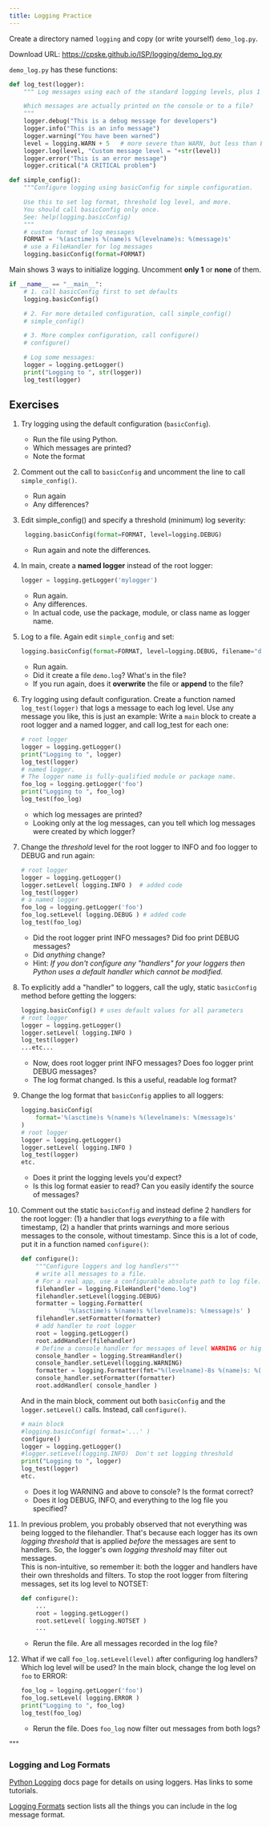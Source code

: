 ```yaml
---
title: Logging Practice
---
```


Create a directory named `logging` and copy (or write yourself) `demo_log.py`.  

Download URL:  <https://cpske.github.io/ISP/logging/demo_log.py>

`demo_log.py` has these functions:

```python
def log_test(logger):
    """ Log messages using each of the standard logging levels, plus 1 custom.

    Which messages are actually printed on the console or to a file?
    """    
    logger.debug("This is a debug message for developers")
    logger.info("This is an info message")
    logger.warning("You have been warned")
    level = logging.WARN + 5   # more severe than WARN, but less than ERROR
    logger.log(level, "Custom message level = "+str(level))
    logger.error("This is an error message")
    logger.critical("A CRITICAL problem")
```

```python
def simple_config():
    """Configure logging using basicConfig for simple configuration.

    Use this to set log format, threshold log level, and more.
    You should call basicConfig only once.
    See: help(logging.basicConfig)
    """
    # custom format of log messages
    FORMAT = '%(asctime)s %(name)s %(levelname)s: %(message)s'
    # use a FileHandler for log messages
    logging.basicConfig(format=FORMAT)
```

Main shows 3 ways to initialize logging.  Uncomment **only 1** or **none** of them.
```python
if __name__ == "__main__":
    # 1. call basicConfig first to set defaults
    logging.basicConfig()

    # 2. For more detailed configuration, call simple_config()
    # simple_config()

    # 3. More complex configuration, call configure()
    # configure()

    # Log some messages:
    logger = logging.getLogger()
    print("Logging to ", str(logger))
    log_test(logger)
```

## Exercises

1. Try logging using the default configuration (`basicConfig`). 
   * Run the file using Python.
   * Which messages are printed?
   * Note the format

2. Comment out the call to `basicConfig` and uncomment the line to call `simple_config()`.
   * Run again
   * Any differences?

3. Edit simple_config() and specify a threshold (minimum) log severity:
   ```python
    logging.basicConfig(format=FORMAT, level=logging.DEBUG)
   ```
   * Run again and note the differences.

4. In main, create a **named logger** instead of the root logger:
   ```python
   logger = logging.getLogger('mylogger')
   ```
   * Run again.
   * Any differences.
   * In actual code, use the package, module, or class name as logger name.
   
5. Log to a file. Again edit `simple_config` and set:
    ```python
    logging.basicConfig(format=FORMAT, level=logging.DEBUG, filename="demo.log")
    ```
    * Run again.
    * Did it create a file `demo.log`?  What's in the file?
    * If you run again, does it **overwrite** the file or **append** to the file?


1. Try logging using default configuration.  Create a function named `log_test(logger)` that logs a message to each log level. Use any message you like, this is just an example:
    Write a `main` block to create a root logger and a named logger, and call log_test for each one:
    ```python
    # root logger
    logger = logging.getLogger()  
    print("Logging to ", logger)
    log_test(logger)
    # named logger. 
    # The logger name is fully-qualified module or package name.
    foo_log = logging.getLogger('foo')
    print("Logging to ", foo_log)
    log_test(foo_log)
    ```
    * which log messages are printed?
    * Looking only at the log messages, can you tell which log messages were created by which logger?

2. Change the *threshold* level for the root logger to INFO and foo logger to DEBUG and run again:
    ```python
    # root logger
    logger = logging.getLogger()
    logger.setLevel( logging.INFO )  # added code
    log_test(logger)
    # a named logger
    foo_log = logging.getLogger('foo')
    foo_log.setLevel( logging.DEBUG ) # added code
    log_test(foo_log)
    ```
    * Did the root logger print INFO messages?  Did foo print DEBUG messages?
    * Did *anything* change?
    * Hint: *If you don't configure any "handlers" for your loggers then Python
       uses a default handler which cannot be modified.*

3. To explicitly add a "handler" to loggers, call the ugly, static `basicConfig` method
   before getting the loggers:
   ```python
   logging.basicConfig() # uses default values for all parameters
   # root logger
   logger = logging.getLogger()
   logger.setLevel( logging.INFO )
   log_test(logger)
   ...etc...
   ```
   * Now, does root logger print INFO messages?  Does foo logger print DEBUG messages?
   * The log format changed.  Is this a useful, readable log format?

4. Change the log format that `basicConfig` applies to all loggers:
    ```python
    logging.basicConfig(
        format='%(asctime)s %(name)s %(levelname)s: %(message)s'
    )   
    # root logger
   logger = logging.getLogger()
   logger.setLevel( logging.INFO )
   log_test(logger)
   etc.
   ```
   * Does it print the logging levels you'd expect?
   * Is this log format easier to read?  Can you easily identify the source of messages?

5. Comment out the static `basicConfig` and instead define 2 handlers for the root logger: (1) a handler that logs *everything* to a file with timestamp, (2) a handler that prints warnings and more serious messages to the console, without timestamp.  Since this is a lot of code, put it in a function named `configure()`:
    ```python
    def configure():
        """Configure loggers and log handlers"""
        # write all messages to a file.
        # For a real app, use a configurable absolute path to log file.
        filehandler = logging.FileHandler("demo.log")
        filehandler.setLevel(logging.DEBUG)
        formatter = logging.Formatter(
                 '%(asctime)s %(name)s %(levelname)s: %(message)s' )
        filehandler.setFormatter(formatter)
        # add handler to root logger
        root = logging.getLogger()
        root.addHandler(filehandler)
        # Define a console handler for messages of level WARNING or higher
        console_handler = logging.StreamHandler()
        console_handler.setLevel(logging.WARNING)
        formatter = logging.Formatter(fmt="%(levelname)-8s %(name)s: %(message)s")
        console_handler.setFormatter(formatter)
        root.addHandler( console_handler )
    ```
    And in the main block, comment out both `basicConfig` and the `logger.setLevel()` calls.  Instead, call `configure()`.
    ```python
    # main block
    #logging.basicConfig( format='...' )
    configure()
    logger = logging.getLogger()
    #logger.setLevel(logging.INFO)  Don't set logging threshold
    print("Logging to ", logger)
    log_test(logger)
    etc.
    ```
    * Does it log WARNING and above to console?  Is the format correct?
    * Does it log DEBUG, INFO, and everything to the log file you specified?

6. In previous problem, you probably observed that not everything was being logged to the filehandler.  That's because each logger has its own *logging threshold* that is applied *before* the messages are sent to handlers.  So, the logger's own *logging threshold* may filter out messages.    
    This is non-intuitive, so remember it: both the logger and handlers have their own thresholds and filters.
    To stop the root logger from filtering messages, set its log level to NOTSET:
    ```python
    def configure():
        ...
        root = logging.getLogger()
        root.setLevel( logging.NOTSET )
        ...
    ```
    * Rerun the file.  Are all messages recorded in the log file?

7. What if we call `foo_log.setLevel(level)` after configuring log handlers?  Which log level will be used?  In the main block, change the log level on `foo` to ERROR:
    ```python
    foo_log = logging.getLogger('foo')
    foo_log.setLevel( logging.ERROR )
    print("Logging to ", foo_log)
    log_test(foo_log)
    ```
    * Rerun the file.  Does `foo_log` now filter out messages from both logs?


"""

### Logging and Log Formats

[Python Logging](https://docs.python.org/3/library/logging) docs page for details on using loggers.  Has links to some tutorials.

[Logging Formats](https://docs.python.org/3/library/logging.html#logrecord-attributes) section lists all the things you can include in the log message format.
